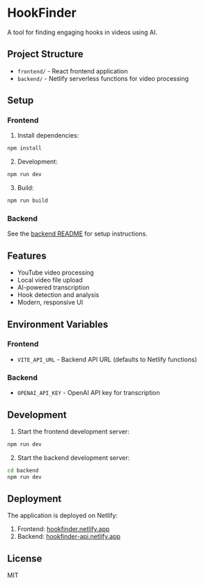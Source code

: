 # HookFinder

A tool for finding engaging hooks in videos using AI.

## Project Structure

- `frontend/` - React frontend application
- `backend/` - Netlify serverless functions for video processing

## Setup

### Frontend

1. Install dependencies:
```bash
npm install
```

2. Development:
```bash
npm run dev
```

3. Build:
```bash
npm run build
```

### Backend

See the [backend README](./backend/README.md) for setup instructions.

## Features

- YouTube video processing
- Local video file upload
- AI-powered transcription
- Hook detection and analysis
- Modern, responsive UI

## Environment Variables

### Frontend
- `VITE_API_URL` - Backend API URL (defaults to Netlify functions)

### Backend
- `OPENAI_API_KEY` - OpenAI API key for transcription

## Development

1. Start the frontend development server:
```bash
npm run dev
```

2. Start the backend development server:
```bash
cd backend
npm run dev
```

## Deployment

The application is deployed on Netlify:

1. Frontend: [hookfinder.netlify.app](https://hookfinder.netlify.app)
2. Backend: [hookfinder-api.netlify.app](https://hookfinder-api.netlify.app)

## License

MIT